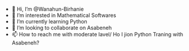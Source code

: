 - 👋 Hi, I’m @Wanahun-Birhanie
- 👀 I’m interested in Mathematical Softwares
- 🌱 I’m currently learning Python
- 💞️ I’m looking to collaborate on Asabeneh
- 📫 How to reach me with moderate lavel/
Ho I jion Python Traning with Asabeneh?
<!---
Wanahun-Birhanie/Wanahun-Birhanie is a ✨ special ✨ repository because its `README.md` (this file) appears on your GitHub profile.
You can click the Preview link to take a look at your changes.
--->
